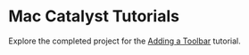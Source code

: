 # Mac Catalyst Tutorials

Explore the completed project for the [Adding a Toolbar](https://developer.apple.com/tutorials/mac-catalyst/adding-a-toolbar) tutorial.